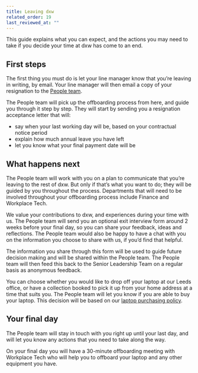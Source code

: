 ```yaml
---
title: Leaving dxw
related_order: 19
last_reviewed_at: ""
---
```

This guide explains what you can expect, and the actions you may need to take if you decide your time at dxw has come to an end.

## First steps

The first thing you must do is let your line manager know that you’re leaving in writing, by email. Your line manager will then email a copy of your resignation to the [People team](mailto:peopleteam@dxw.com).

The People team will pick up the offboarding process from here, and guide you through it step by step. They will start by sending you a resignation acceptance letter that will:

* say when your last working day will be, based on your contractual notice period
* explain how much annual leave you have left
* let you know what your final payment date will be

## What happens next

The People team will work with you on a plan to communicate that you’re leaving to the rest of dxw. But only if that’s what you want to do; they will be guided by you throughout the process. Departments that will need to be involved throughout your offboarding process include Finance and Workplace Tech.

We value your contributions to dxw, and experiences during your time with us. The People team will send you an optional exit interview form around 2 weeks before your final day, so you can share your feedback, ideas and reflections. The People team would also be happy to have a chat with you on the information you choose to share with us, if you’d find that helpful.

The information you share through this form will be used to guide future decision making and will be shared within the People team. The People team will then feed this back to the Senior Leadership Team on a regular basis as anonymous feedback.

You can choose whether you would like to drop off your laptop at our Leeds office, or have a collection booked to pick it up from your home address at a time that suits you. The People team will let you know if you are able to buy your laptop. This decision will be based on our [laptop purchasing policy](/staff-handbook/policies-and-procedures/buying-a-laptop-policy/).

## Your final day

The People team will stay in touch with you right up until your last day, and will let you know any actions that you need to take along the way.

On your final day you will have a 30-minute offboarding meeting with Workplace Tech who will help you to offboard your laptop and any other equipment you have.
